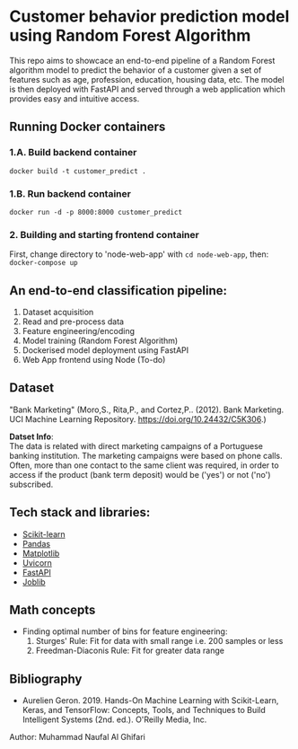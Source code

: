 # Customer behavior prediction model using Random Forest Algorithm
This repo aims to showcace an end-to-end pipeline of a Random Forest algorithm model to predict the behavior of a customer given a set of features such as age, profession, education, housing data, etc. The model is then deployed with FastAPI and served through a web application which provides easy and intuitive access.

## Running Docker containers  
### 1.A. Build backend container  
```docker build -t customer_predict .```  

### 1.B. Run backend container  
```docker run -d -p 8000:8000 customer_predict```  

### 2. Building and starting frontend container  
First, change directory to 'node-web-app' with ```cd node-web-app```, then:  
```docker-compose up```

##  An end-to-end classification pipeline:
1. Dataset acquisition
2. Read and pre-process data
3. Feature engineering/encoding
4. Model training (Random Forest Algorithm)
5. Dockerised model deployment using FastAPI
6. Web App frontend using Node (To-do)

## Dataset
"Bank Marketing" (Moro,S., Rita,P., and Cortez,P.. (2012). Bank Marketing. UCI Machine Learning Repository. https://doi.org/10.24432/C5K306.)  

**Datset Info**:  
The data is related with direct marketing campaigns of a Portuguese banking institution. The marketing campaigns were based on phone calls. Often, more than one contact to the same client was required, in order to access if the product (bank term deposit) would be ('yes') or not ('no') subscribed. 

## Tech stack and libraries:
- [Scikit-learn](https://scikit-learn.org/stable/)
- [Pandas](https://pandas.pydata.org/)
- [Matplotlib](https://matplotlib.org/)
- [Uvicorn](https://www.uvicorn.org/)
- [FastAPI](https://fastapi.tiangolo.com/)
- [Joblib](https://joblib.readthedocs.io/en/stable/)

## Math concepts
- Finding optimal number of bins for feature engineering:
    1. Sturges' Rule: Fit for data with small range i.e. 200 samples or less
    2. Freedman-Diaconis Rule: Fit for greater data range

## Bibliography
- Aurelien Geron. 2019. Hands-On Machine Learning with Scikit-Learn, Keras, and TensorFlow: Concepts, Tools, and Techniques to Build Intelligent Systems (2nd. ed.). O'Reilly Media, Inc.

Author: Muhammad Naufal Al Ghifari
